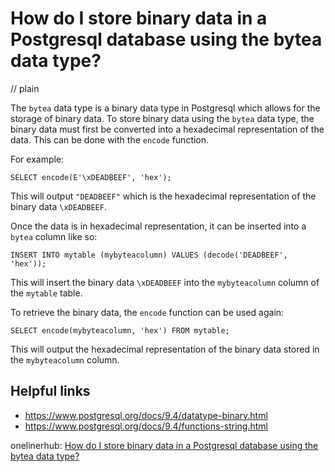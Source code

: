 # How do I store binary data in a Postgresql database using the bytea data type?
// plain

The `bytea` data type is a binary data type in Postgresql which allows for the storage of binary data. To store binary data using the `bytea` data type, the binary data must first be converted into a hexadecimal representation of the data. This can be done with the `encode` function.

For example:
```
SELECT encode(E'\xDEADBEEF', 'hex');
```

This will output `"DEADBEEF"` which is the hexadecimal representation of the binary data `\xDEADBEEF`.

Once the data is in hexadecimal representation, it can be inserted into a `bytea` column like so:
```
INSERT INTO mytable (mybyteacolumn) VALUES (decode('DEADBEEF', 'hex'));
```

This will insert the binary data `\xDEADBEEF` into the `mybyteacolumn` column of the `mytable` table.

To retrieve the binary data, the `encode` function can be used again:
```
SELECT encode(mybyteacolumn, 'hex') FROM mytable;
```

This will output the hexadecimal representation of the binary data stored in the `mybyteacolumn` column.

## Helpful links
- https://www.postgresql.org/docs/9.4/datatype-binary.html
- https://www.postgresql.org/docs/9.4/functions-string.html

onelinerhub: [How do I store binary data in a Postgresql database using the bytea data type?](https://onelinerhub.com/postgresql/how-do-i-store-binary-data-in-a-postgresql-database-using-the-bytea-data-type)